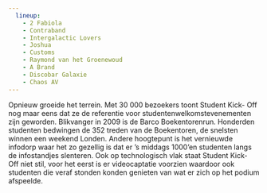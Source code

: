 ```yaml
---
  lineup:
    - 2 Fabiola
    - Contraband
    - Intergalactic Lovers
    - Joshua
    - Customs
    - Raymond van het Groenewoud
    - A Brand
    - Discobar Galaxie
    - Chaos AV
---
```


Opnieuw groeide het terrein. Met 30 000 bezoekers toont Student Kick- Off nog maar eens dat ze de referentie voor studentenwelkomstevenementen zijn geworden. Blikvanger in 2009 is de Barco Boekentorenrun. Honderden studenten bedwingen de 352 treden van de Boekentoren, de snelsten winnen een weekend Londen. Andere hoogtepunt is het vernieuwde infodorp waar het zo gezellig is dat er ’s middags 1000’en studenten langs de infostandjes slenteren. Ook op technologisch vlak staat Student Kick- Off niet stil, voor het eerst is er videocaptatie voorzien waardoor ook studenten die veraf stonden konden genieten van wat er zich op het podium afspeelde.
